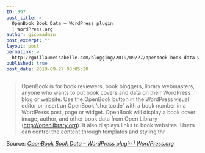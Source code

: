 ```yaml
---
ID: 397
post_title: >
  OpenBook Book Data – WordPress plugin
  | WordPress.org
author: gicomadmin
post_excerpt: ""
layout: post
permalink: >
  http://guillaumeisabelle.com/blogging/2019/09/27/openbook-book-data-wordpress-plugin-wordpress-org/
published: true
post_date: 2019-09-27 08:05:20
---
```

> OpenBook is for book reviewers, book bloggers, library webmasters, anyone who wants to put book covers and data on their WordPress blog or website. Use the OpenBook button in the WordPress visual editor or insert an OpenBook ‘shortcode’ with a book number in a WordPress post, page or widget. OpenBook will display a book cover image, author, and other book data from Open Library (http://openlibrary.org). It also displays links to book websites. Users can control the content through templates and styling thr

Source: *[OpenBook Book Data – WordPress plugin | WordPress.org][1]*

<!-- wp:image {"id":399} --><figure class="wp-block-image">

<img src="http://guillaumeisabelle.com/blogging/wp-content/uploads/sites/10/2019/09/image-8-1024x502.png" alt="" class="wp-image-399" /></figure> <!-- /wp:image -->

 [1]: https://wordpress.org/plugins/openbook-book-data/
